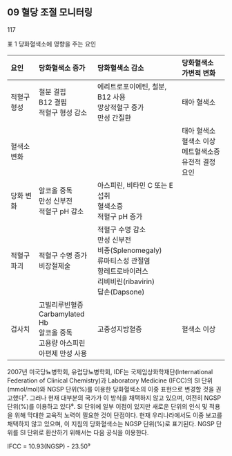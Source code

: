 ## 09 혈당 조절 모니터링
<PAGE>117

표 1 당화혈색소에 영향을 주는 요인

| 요인       | 당화혈색소 증가                                        | 당화혈색소 감소                                            | 당화혈색소 가변적 변화                     |
| :--------- | :----------------------------------------------------- | :--------------------------------------------------------- | :----------------------------------------- |
| 적혈구 형성 | 철분 결핍<br>B12 결핍<br>적혈구 형성 감소             | 에리트로포이에틴, 철분, B12 사용<br>망상적혈구 증가<br>만성 간질환 | 태아 혈색소                                |
| 혈색소 변화 |                                                        |                                                            | 태아 혈색소<br>혈색소 이상<br>메트혈색소증<br>유전적 결정 요인 |
| 당화 변화  | 알코올 중독<br>만성 신부전<br>적혈구 pH 감소           | 아스피린, 비타민 C 또는 E 섭취<br>혈색소증<br>적혈구 pH 증가 |                                            |
| 적혈구 파괴 | 적혈구 수명 증가<br>비장절제술                         | 적혈구 수명 감소<br>만성 신부전<br>비종(Splenomegaly)<br>류마티스성 관절염<br>항레트로바이러스<br>리비비린(ribavirin)<br>답손(Dapsone) |                                            |
| 검사치     | 고빌리루빈혈증<br>Carbamylated Hb<br>알코올 중독<br>고용량 아스피린<br>아편제 만성 사용 | 고중성지방혈증                                             | 혈색소 이상                                |

2007년 미국당뇨병학회, 유럽당뇨병학회, IDF는 국제임상화학재단(International Federation of Clinical Chemistry)과 Laboratory Medicine (IFCC)의 SI 단위(mmol/mol)와 NGSP 단위(%)를 이용한 당화혈색소의 이중 표현으로 변경할 것을 권고했다⁷. 그러나 현재 대부분의 국가가 이 방식을 채택하지 않고 있으며, 여전히 NGSP 단위(%)를 이용하고 있다⁸. SI 단위에 일부 이점이 있지만 새로운 단위의 인식 및 적용을 위해 막대한 교육적 노력이 필요한 것이 단점이다. 현재 우리나라에서도 이중 보고를 채택하지 않고 있으며, 이 지침의 당화혈색소는 NGSP 단위(%)로 표기된다. NGSP 단위를 SI 단위로 환산하기 위해서는 다음 공식을 이용한다.

IFCC = 10.93(NGSP) - 23.50⁹
